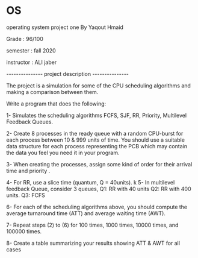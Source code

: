 # OS
operating system project one By Yaqout Hmaid 

Grade : 96/100 

semester : fall 2020 

instructor : ALI jaber

--------------- project description --------------- 

The project is a simulation for some of the CPU scheduling algorithms and making a comparison between them.

Write a program that does the following:

1- Simulates the scheduling algorithms FCFS, SJF, RR, Priority, Multilevel Feedback Queues.

2- Create 8 processes in the ready queue with a random CPU-burst for each process between 10 & 999 units of time. You should use a suitable data structure for each process representing the PCB which may contain the data you feel you need it in your program.

3- When creating the processes, assign some kind of order for their arrival time and priority .

4- For RR, use a slice time (quantum, Q = 40units). k 
5- In multilevel feedback Queue, consider 3 queues, Q1: RR with 40 units Q2: RR with 400 units. Q3: FCFS

6- For each of the scheduling algorithms above, you should compute the average turnaround time (ATT) and average waiting time (AWT).

7- Repeat steps (2) to (6) for 100 times, 1000 times, 10000 times, and 100000 times.

8- Create a table summarizing your results showing ATT & AWT for all cases
